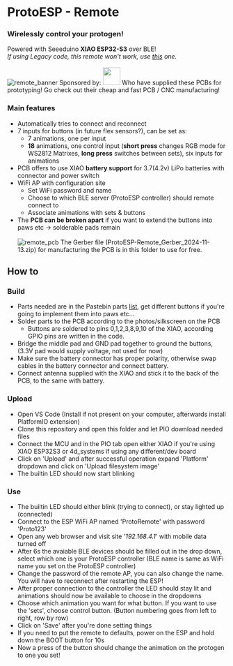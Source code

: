 # ProtoESP - Remote
### Wirelessly control your protogen!
Powered with Seeeduino **XIAO ESP32-S3** over BLE!  
*If using Legacy code, this remote won't work, use [this](../Legacy/BLE-Remote) one.*<br><br>
![remote_banner](https://github.com/user-attachments/assets/e69433f9-51b3-4ee4-9bc1-57ae101f678d)
Sponsored by: <a href="https://pcbway.com/g/77jC58"><img src="https://www.electronics-lab.com/wp-content/uploads/2020/04/0x0.png" height="40"></a> Who have supplied these PCBs for prototyping! Go check out their cheap and fast PCB / CNC manufacturing!
### Main features
- Automatically tries to connect and reconnect
- 7 inputs for buttons (in future flex sensors?), can be set as:
  - 7 animations, one per input
  - **18** animations, one control input (**short press** changes RGB mode for WS2812 Matrixes, **long press** switches between sets), six inputs for animations
- PCB offers to use XIAO **battery support** for 3.7(4.2v) LiPo batteries with connector and power switch
- WiFi AP with configuration site
  - Set WiFi password and name
  - Choose to which BLE server (ProtoESP controller) should remote connect to
  - Associate animations with sets & buttons
- The **PCB can be broken apart** if you want to extend the buttons into paws etc -> solderable pads remain<br><br>
![remote_pcb](https://github.com/user-attachments/assets/c468b4fe-0240-4ee2-a439-224a187af036)
The Gerber file (ProtoESP-Remote_Gerber_2024-11-13.zip) for manufacturing the PCB is in this folder to use for free.
## How to
### Build
- Parts needed are in the Pastebin parts [list](https://pastebin.com/7z4fnVfQ), get different buttons if you're going to implement them into paws etc...
- Solder parts to the PCB according to the photos/silkscreen on the PCB
  - Buttons are soldered to pins 0,1,2,3,8,9,10 of the XIAO, according GPIO pins are written in the code.
- Bridge the middle pad and GND pad together to ground the buttons, (3.3V pad would supply voltage, not used for now)
- Make sure the battery connector has proper polarity, otherwise swap cables in the battery connector and connect battery.
- Connect antenna supplied with the XIAO and stick it to the back of the PCB, to the same with battery.
### Upload
- Open VS Code (Install if not present on your computer, afterwards install PlatformIO extension)
- Clone this repository and open this folder and let PIO download needed files
- Connect the MCU and in the PIO tab open either XIAO if you're using XIAO ESP32S3 or 4d_systems if using any different/dev board
- Click on 'Upload' and after successful operation expand 'Platform' dropdown and click on 'Upload filesystem image'
- The builtin LED should now start blinking
### Use
- The builtin LED should either blink (trying to connect), or stay lighted up (connected)
- Connect to the ESP WiFi AP named 'ProtoRemote' with password 'Proto123'
- Open any web browser and visit site '*192.168.4.1*' with mobile data turned off
- After 6s the avaiable BLE devices should be filled out in the drop down, select which one is your ProtoESP controller (BLE name is same as WiFi name you set on the ProtoESP controller)
- Change the password of the remote AP, you can also change the name. You will have to reconnect after restarting the ESP!
- After proper connection to the controller the LED should stay lit and animations should now be available to choose in the dropdowns
- Choose which animation you want for what button. If you want to use the 'sets', choose control button. (Button numbering goes from left to right, row by row)
- Click on 'Save' after you're done setting things
- If you need to put the remote to defaults, power on the ESP and hold down the BOOT button for 10s
- Now a press of the button should change the animation on the protogen to one you set!
